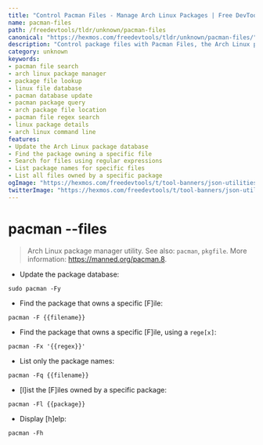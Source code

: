 ```yaml
---
title: "Control Pacman Files - Manage Arch Linux Packages | Free DevTools"
name: pacman-files
path: /freedevtools/tldr/unknown/pacman-files
canonical: "https://hexmos.com/freedevtools/tldr/unknown/pacman-files/"
description: "Control package files with Pacman Files, the Arch Linux package manager utility. Search for files within packages, and update package databases. Free online tool, no registration required."
category: unknown
keywords:
- pacman file search
- arch linux package manager
- package file lookup
- linux file database
- pacman database update
- pacman package query
- arch package file location
- pacman file regex search
- linux package details
- arch linux command line
features:
- Update the Arch Linux package database
- Find the package owning a specific file
- Search for files using regular expressions
- List package names for specific files
- List all files owned by a specific package
ogImage: "https://hexmos.com/freedevtools/t/tool-banners/json-utilities-banner.png"
twitterImage: "https://hexmos.com/freedevtools/t/tool-banners/json-utilities-banner.png"
---
```


# pacman --files

> Arch Linux package manager utility.
> See also: `pacman`, `pkgfile`.
> More information: <https://manned.org/pacman.8>.

- Update the package database:

`sudo pacman -Fy`

- Find the package that owns a specific [F]ile:

`pacman -F {{filename}}`

- Find the package that owns a specific [F]ile, using a `rege[x]`:

`pacman -Fx '{{regex}}'`

- List only the package names:

`pacman -Fq {{filename}}`

- [l]ist the [F]iles owned by a specific package:

`pacman -Fl {{package}}`

- Display [h]elp:

`pacman -Fh`
